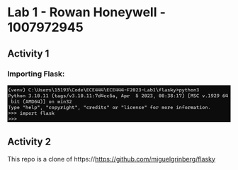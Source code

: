 # **Lab 1 - Rowan Honeywell - 1007972945** #

## **Activity 1** ##

### Importing Flask: ###
![Alt text](media/ImportFlask.png)

## **Activity 2** ##

This repo is a clone of https://https://github.com/miguelgrinberg/flasky
